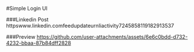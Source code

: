 #Simple Login UI


###Linkedin Post httpswww.linkedin.comfeedupdateurnliactivity7245858119182913537


###Preview
https://github.com/user-attachments/assets/6e6c0bdd-d732-4232-bbaa-87b84dff2828

